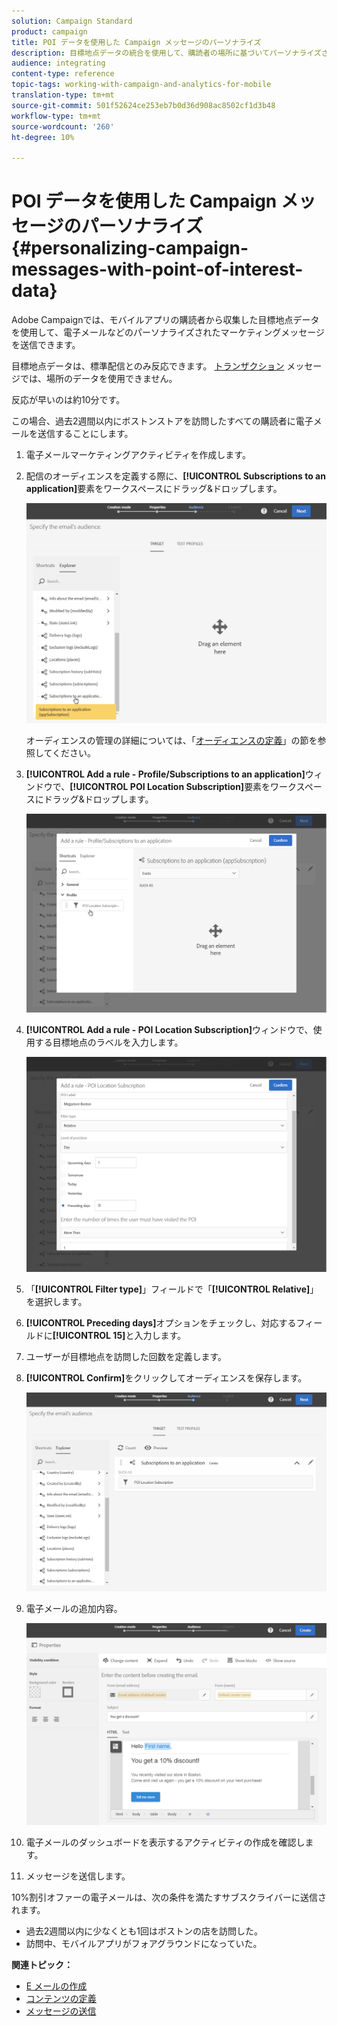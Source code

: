 ```yaml
---
solution: Campaign Standard
product: campaign
title: POI データを使用した Campaign メッセージのパーソナライズ
description: 目標地点データの統合を使用して、購読者の場所に基づいてパーソナライズされたメッセージを作成する方法について説明します。
audience: integrating
content-type: reference
topic-tags: working-with-campaign-and-analytics-for-mobile
translation-type: tm+mt
source-git-commit: 501f52624ce253eb7b0d36d908ac8502cf1d3b48
workflow-type: tm+mt
source-wordcount: '260'
ht-degree: 10%

---
```



# POI データを使用した Campaign メッセージのパーソナライズ{#personalizing-campaign-messages-with-point-of-interest-data}

Adobe Campaignでは、モバイルアプリの購読者から収集した目標地点データを使用して、電子メールなどのパーソナライズされたマーケティングメッセージを送信できます。

目標地点データは、標準配信とのみ反応できます。 [トランザクション](../../channels/using/getting-started-with-transactional-msg.md) メッセージでは、場所のデータを使用できません。

反応が早いのは約10分です。

この場合、過去2週間以内にボストンストアを訪問したすべての購読者に電子メールを送信することにします。

1. 電子メールマーケティングアクティビティを作成します。
1. 配信のオーディエンスを定義する際に、**[!UICONTROL Subscriptions to an application]**&#x200B;要素をワークスペースにドラッグ&amp;ドロップします。

   ![](assets/poi_subscriptions_app.png)

   オーディエンスの管理の詳細については、「[オーディエンスの定義](../../audiences/using/creating-audiences.md)」の節を参照してください。

1. **[!UICONTROL Add a rule - Profile/Subscriptions to an application]**&#x200B;ウィンドウで、**[!UICONTROL POI Location Subscription]**&#x200B;要素をワークスペースにドラッグ&amp;ドロップします。

   ![](assets/poi_add_rule_profile_subscription.png)

1. **[!UICONTROL Add a rule - POI Location Subscription]**&#x200B;ウィンドウで、使用する目標地点のラベルを入力します。

   ![](assets/poi_location_subscription.png)

1. 「**[!UICONTROL Filter type]**」フィールドで「**[!UICONTROL Relative]**」を選択します。
1. **[!UICONTROL Preceding days]**&#x200B;オプションをチェックし、対応するフィールドに&#x200B;**[!UICONTROL 15]**&#x200B;と入力します。
1. ユーザーが目標地点を訪問した回数を定義します。
1. **[!UICONTROL Confirm]**&#x200B;をクリックしてオーディエンスを保存します。

   ![](assets/poi_subscriptions_app_audience_defined.png)

1. 電子メールの追加内容。

   ![](assets/poi_email_content.png)

1. 電子メールのダッシュボードを表示するアクティビティの作成を確認します。
1. メッセージを送信します。

10%割引オファーの電子メールは、次の条件を満たすサブスクライバーに送信されます。

* 過去2週間以内に少なくとも1回はボストンの店を訪問した。
* 訪問中、モバイルアプリがフォアグラウンドになっていた。

**関連トピック：**

* [E メールの作成](../../channels/using/creating-an-email.md)
* [コンテンツの定義](../../designing/using/personalization.md#example-email-personalization)
* [メッセージの送信](../../sending/using/confirming-the-send.md)

